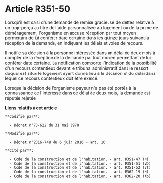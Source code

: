 # Article R351-50

Lorsqu'il est saisi d'une demande de remise gracieuse de dettes relative à un trop-perçu au titre de l'aide personnalisée au
logement ou de la prime de déménagement, l'organisme en accuse réception par tout moyen permettant de lui conférer date
certaine dans les quinze jours suivant la réception de la demande, en indiquant les délais et voies de recours. 

Il notifie sa décision à la personne intéressée dans un délai de deux mois à compter de la réception de la demande par tout
moyen permettant de lui conférer date certaine. La notification comporte l'indication de la possibilité d'un recours
contentieux devant le tribunal administratif dans le ressort duquel est situé le logement ayant donné lieu à la décision et
du délai dans lequel ce recours contentieux doit être exercé. 

Lorsque la décision de l'organisme payeur n'a pas été portée à la connaissance de l'intéressé dans ce délai de deux mois, la
demande est réputée rejetée.

**Liens relatifs à cet article**

	**Codifié par**:

	  - Décret n°78-622 du 31 mai 1978

	**Modifié par**:

	  - Décret n°2016-748 du 6 juin 2016 - art. 10

	**Cité par**:

	  - Code de la construction et de l'habitation. - art. R351-47 (M)
	  - Code de la construction et de l'habitation. - art. R351-51 (VD)
	  - Code de la construction et de l'habitation. - art. R351-52 (VT)
	  - Code de la construction et de l'habitation. - art. R362-19 (M)
	  - Code de la construction et de l'habitation. - art. R362-20 (Ab)
